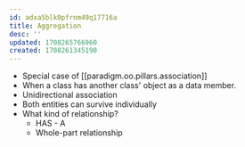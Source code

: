 ```yaml
---
id: adxa5blk0pfrnm49q17716a
title: Aggregation
desc: ''
updated: 1708265766960
created: 1708261345190
---
```


- Special case of [[paradigm.oo.pillars.association]]
- When a class has another class' object as a data member.
- Unidirectional association
- Both entities can survive individually
- What kind of relationship?
  - HAS - A
  - Whole-part relationship
